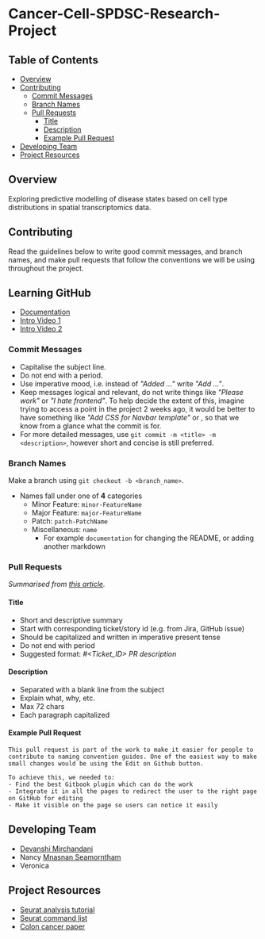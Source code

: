 # Cancer-Cell-SPDSC-Research-Project

## Table of Contents

- [Overview](#overview)
- [Contributing](#contributing)
	- [Commit Messages](#commit-messages)
	- [Branch Names](#branch-names)
	- [Pull Requests](#pull-requests)
		- [Title](#title)
		- [Description](#description)
		- [Example Pull Request](#example-pull-request)
- [Developing Team](#developing-team)
- [Project Resources](#project-resources)

## Overview

Exploring predictive modelling of disease states based on cell type distributions in spatial transcriptomics data.

## Contributing

Read the guidelines below to write good commit messages, and branch names, and make pull requests that follow the conventions we will be using throughout the project.

## Learning GitHub

- [Documentation](https://docs.github.com/en/get-started/start-your-journey/about-github-and-git)
- [Intro Video 1](https://www.youtube.com/watch?v=pBy1zgt0XPc)
- [Intro Video 2](https://www.youtube.com/watch?v=iv8rSLsi1xo)

### Commit Messages

- Capitalise the subject line.
- Do not end with a period.
- Use imperative mood, i.e. instead of *"Added ..."* write *"Add ..."*.
- Keep messages logical and relevant, do not write things like *"Please work"* or *"I hate frontend"*. To help decide the extent of this, imagine trying to access a point in the project 2 weeks ago, it would be better to have something like *"Add CSS for Navbar template"* or , so that we know from a glance what the commit is for.
- For more detailed messages, use `git commit -m <title> -m <description>`, however short and concise is still preferred.

### Branch Names
Make a branch using `git checkout -b <branch_name>`.
- Names fall under one of **4** categories
	- Minor Feature: `minor-FeatureName`
	- Major Feature: `major-FeatureName`
	- Patch: `patch-PatchName`
	- Miscellaneous: `name`
		- For example `documentation` for changing the README, or adding another markdown

### Pull Requests
*Summarised from [this article](https://namingconvention.org/git/pull-request-naming.html).*

#### Title
- Short and descriptive summary
- Start with corresponding ticket/story id (e.g. from Jira, GitHub issue)
- Should be capitalized and written in imperative present tense
- Do not end with period
- Suggested format: *#<Ticket_ID> PR description*

#### Description
- Separated with a blank line from the subject
- Explain what, why, etc.
- Max 72 chars
- Each paragraph capitalized

#### Example Pull Request
```
This pull request is part of the work to make it easier for people to contribute to naming convention guides. One of the easiest way to make small changes would be using the Edit on Github button.

To achieve this, we needed to:
- Find the best Gitbook plugin which can do the work
- Integrate it in all the pages to redirect the user to the right page on GitHub for editing
- Make it visible on the page so users can notice it easily
```

## Developing Team
- [Devanshi Mirchandani](https://github.com/devanshimirchandani)
- Nancy [Mnasnan Seamorntham](https://github.com/mnasnan)
- Veronica

## Project Resources
- [Seurat analysis tutorial](https://satijalab.org/seurat/articles/pbmc3k_tutorial.html)
- [Seurat command list](https://satijalab.org/seurat/articles/essential_commands.html)
- [Colon cancer paper](https://www.nature.com/articles/s41588-022-01088-x)
